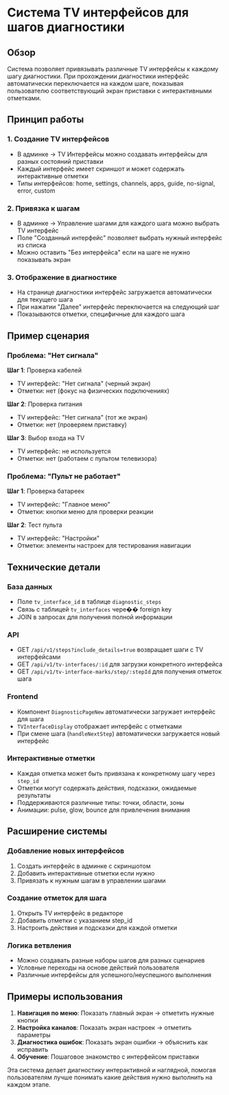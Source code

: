 # Система TV интерфейсов для шагов диагностики

## Обзор

Система позволяет привязывать различные TV интерфейсы к каждому шагу диагностики. При прохождении диагностики интерфейс автоматически переключается на каждом шаге, показывая пользователю соответствующий экран приставки с интерактивными отметками.

## Принцип работы

### 1. Создание TV интерфейсов
- В админке → TV Интерфейсы можно создавать интерфейсы для разных состояний приставки
- Каждый интерфейс имеет скриншот и может содержать интерактивные отметки
- Типы интерфейсов: home, settings, channels, apps, guide, no-signal, error, custom

### 2. Привязка к шагам
- В админке → Управление шагами для каждого шага можно выбрать TV интерфейс
- Поле "Созданный интерфейс" позволяет выбрать нужный интерфейс из списка
- Можно оставить "Без интерфейса" если на шаге не нужно показывать экран

### 3. Отображение в диагностике
- На странице диагностики интерфейс загружается автоматически для текущего шага
- При нажатии "Далее" интерфейс переключается на следующий шаг
- Показываются отметки, специфичные для каждого шага

## Пример сценария

### Проблема: "Нет сигнала"

**Шаг 1**: Проверка кабелей
- TV интерфейс: "Нет сигнала" (черный экран)
- Отметки: нет (фокус на физических подключениях)

**Шаг 2**: Проверка питания  
- TV интерфейс: "Нет сигнала" (тот же экран)
- Отметки: нет (проверяем приставку)

**Шаг 3**: Выбор входа на TV
- TV интерфейс: не используется
- Отметки: нет (работаем с пультом телевизора)

### Проблема: "Пульт не работает"

**Шаг 1**: Проверка батареек
- TV интерфейс: "Главное меню" 
- Отметки: кнопки меню для проверки реакции

**Шаг 2**: Тест пульта
- TV интерфейс: "Настройки"
- Отметки: элементы настроек для тестирования навигации

## Технические детали

### База данных
- Поле `tv_interface_id` в таблице `diagnostic_steps`
- Связь с таблицей `tv_interfaces` чере�� foreign key
- JOIN в запросах для получения полной информации

### API
- GET `/api/v1/steps?include_details=true` возвращает шаги с TV интерфейсами
- GET `/api/v1/tv-interfaces/:id` для загрузки конкретного интерфейса
- GET `/api/v1/tv-interface-marks/step/:stepId` для получения отметок шага

### Frontend
- Компонент `DiagnosticPageNew` автоматически загружает интерфейс для шага
- `TVInterfaceDisplay` отображает интерфейс с отметками
- При смене шага (`handleNextStep`) автоматически загружается новый интерфейс

### Интерактивные отметки
- Каждая отметка может быть привязана к конкретному шагу через `step_id`
- Отметки могут содержать действия, подсказки, ожидаемые результаты
- Поддерживаются различные типы: точки, области, зоны
- Анимации: pulse, glow, bounce для привлечения внимания

## Расширение системы

### Добавление новых интерфейсов
1. Создать интерфейс в админке с скриншотом
2. Добавить интерактивные отметки если нужно
3. Привязать к нужным шагам в управлении шагами

### Создание отметок для шага
1. Открыть TV интерфейс в редакторе
2. Добавить отметки с указанием step_id
3. Настроить действия и подсказки для каждой отметки

### Логика ветвления
- Можно создавать разные наборы шагов для разных сценариев
- Условные переходы на основе действий пользователя
- Различные интерфейсы для успешного/неуспешного выполнения

## Примеры использования

1. **Навигация по меню**: Показать главный экран → отметить нужные кнопки
2. **Настройка каналов**: Показать экран настроек → отметить параметры
3. **Диагностика ошибок**: Показать экран ошибки → объяснить как исправить
4. **Обучение**: Пошаговое знакомство с интерфейсом приставки

Эта система делает диагностику интерактивной и наглядной, помогая пользователям лучше понимать какие действия нужно выполнить на каждом этапе.
